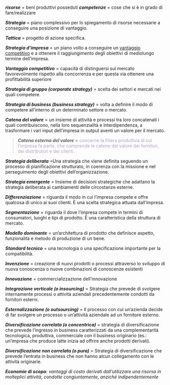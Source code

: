 _**risorse**_ = beni produttivi posseduti
_**competenze**_ = cose che si è in grado di fare/realizzare

***Strategia*** = piano complessivo per lo spiegamento di risorse necessarie a conseguire una posizione di vantaggio. 

***Tattica*** = progetto di azione specifica.

***Strategia d’impresa*** = un piano volto a conseguire un <u>vantaggio competitivo</u> e a ottenere il raggiungimento degli obiettivi di mediolungo termine dell’impresa.

***Vantaggio competitivo*** = capacità di distinguersi sul mercato favorevolmente rispetto alla concorrenza e per questa via ottenere una profittabilità superiore

***Strategia di gruppo (corporate strategy)*** = scelta dei settori e mercati nei quali competere.

***Strategia di business (business strategy)*** = volta a definire il modo di competere all’interno di un determinato settore o mercato.

***Catena del valore*** = un insieme di attività e processi tra loro concatenati i quali contribuiscono, nella loro sequenzialità e interdipendenza, a trasformare i vari input dell’impresa in output aventi un valore per il mercato. 
>	***Catena esterna del valore*** = <font color="#b2a2c7">concerne la filiera produttiva di cui l’impresa fa parte, che comprende le catene del valore dei fornitori, dei distributori e dei clienti.</font>

_**Strategia deliberata**_ =Una strategia che viene definita seguendo un processo di pianificazione strutturato, in coerenza con la missione e nel perseguimento degli obiettivi dell’organizzazione.

_**Strategia emergente**_ = Insieme di decisioni strategiche che adattano la strategia deliberata ai cambiamenti delle circostanze esterne.

_**Differenziazione**_ = riguarda il modo in cui l’impresa compete e offre qualcosa di unico ai suoi clienti. È una scelta strategica attuata dall’impresa.

_**Segmentazione**_ = riguarda il dove l’impresa compete in termini di consumatori, luoghi e tipi di prodotto. È una caratteristica della struttura di mercato.

_**Modello dominante**_ = un’architettura di prodotto che definisce aspetto, funzionalità e metodo di produzione di un bene. 

_**Standard tecnico**_ = una tecnologia o una specificazione importante per la compatibilità.

_**Invenzione**_ = creazione di nuovi prodotti o processi attraverso lo sviluppo di nuova conoscenza o nuove combinazioni di conoscenze esistenti

_**Innovazione**_ = commercializzazione dell'innovazione

***Integrazione verticale (o insourcing)*** = Strategia che prevede di svolgere internamente processi o attività aziendali precedentemente condotti da fornitori esterni. 

***Esternalizzazione (o outsourcing)*** = Il processo con cui un’azienda decide di far svolgere un processo o un’attività aziendale ad un fornitore esterno.

***Diversificazione correlata (o concentrica)*** = strategia di diversificazione che prevede l’ingresso in business caratterizzati da una complementarità tecnologica, produttiva, commerciale con il business originario (es.: un’impresa che produce latte inizia ad offrire anche prodotti derivati).

***Diversificazione non correlata (o pura)*** = Strategia di diversificazione che prevede l’entrata in business che non hanno alcun collegamento con le attività originarie.

***Economie di scopo***: *vantaggi di costo derivati dall’utilizzare una risorsa in molteplici attività, condotte congiuntamente, anziché indipendentemente*